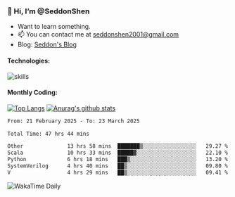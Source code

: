 ### 👋 Hi, I’m @SeddonShen
- Want to learn something.
- 📫 You can contact me at seddonshen2001@gmail.com
- Blog: [Seddon's Blog](https://seddonshen.github.io/)
#### Technologies:

![skills](https://skillicons.dev/icons?i=scala,js,html,css,bootstrap,jquery,c,cpp,cloudflare,django,docker,flask,git,github,githubactions,linux,latex,mysql,nodejs,ps,php,pr,py,raspberrypi,redis,unreal,v,vscode,vue,bash)

#### Monthly Coding:
[![Top Langs](https://github-readme-stats.vercel.app/api/top-langs?username=seddonshen&show_icons=true&locale=en&layout=compact&hide=html&langs_count=8)](https://github.com/SeddonShen/)
[![Anurag's github stats](https://github-readme-stats.vercel.app/api?username=SeddonShen&count_private=true&show_icons=true)](https://github.com/anuraghazra/github-readme-stats)
<!--START_SECTION:waka-->

```txt
From: 21 February 2025 - To: 23 March 2025

Total Time: 47 hrs 44 mins

Other              13 hrs 58 mins  ███████▒░░░░░░░░░░░░░░░░░   29.27 %
Scala              10 hrs 33 mins  █████▓░░░░░░░░░░░░░░░░░░░   22.10 %
Python             6 hrs 18 mins   ███▒░░░░░░░░░░░░░░░░░░░░░   13.20 %
SystemVerilog      4 hrs 40 mins   ██▒░░░░░░░░░░░░░░░░░░░░░░   09.80 %
V                  4 hrs 29 mins   ██▒░░░░░░░░░░░░░░░░░░░░░░   09.41 %
```

<!--END_SECTION:waka-->

![WakaTime Daily](https://wakatime.com/share/@seddon2001/61a7e342-5f12-4fea-bf92-1fac161e97d6.svg)
<!---
SeddonShen/SeddonShen is a ✨ special ✨ repository because its `README.md` (this file) appears on your GitHub profile.
You can click the Preview link to take a look at your changes.
--->
